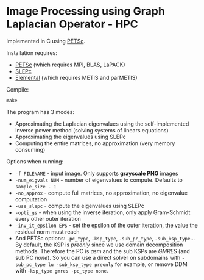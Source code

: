# Image Processing using Graph Laplacian Operator - HPC

Implemented in C using [PETSc](http://www.mcs.anl.gov/petsc/).

Installation requires:

* [PETSc](http://www.mcs.anl.gov/petsc/) (which requires MPI, BLAS, LaPACK)
* [SLEPc](http://slepc.upv.es/)
* [Elemental](http://libelemental.org/) (which requires METIS and parMETIS)

Compile:

`make`

The program has 3 modes:

* Approximating the Laplacian eigenvalues using the self-implemented inverse power method (solving systems of linears equations)
* Approximating the eigenvalues using SLEPc
* Computing the entire matrices, no approximation (very memory consuming)

Options when running:

* `-f FILENAME` - input image. Only supports **grayscale PNG** images
* `-num_eigvals NUM` - number of eigenvalues to compute. Defaults to `sample_size - 1`
* `-no_approx` - compute full matrices, no approximation, no eigenvalue computation
* `-use_slepc` - compute the eigenvalues using SLEPc
* `-opti_gs` - when using the inverse iteration, only apply Gram-Schmidt every other outer iteration
* `-inv_it_epsilon EPS` - set the epsilon of the outer iteration, the value the residual norm must reach
* And PETSc options: `-pc_type`, `-ksp_type`, `-sub_pc_type`, `-sub_ksp_type`... By default, the KSP is *preonly* since we use domain decomposition methods. Therefore the PC is *asm* and the sub KSPs are *GMRES* (and sub PC *none*). So you can use a direct solver on subdomains with `-sub_pc_type lu -sub_ksp_type preonly` for example, or remove DDM with `-ksp_type gmres -pc_type none`.
